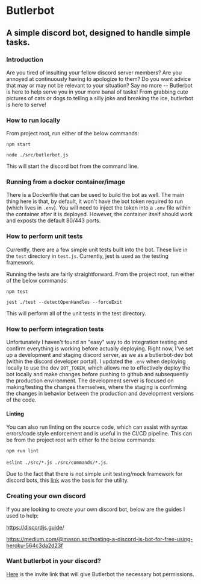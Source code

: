 # Butlerbot
## A simple discord bot, designed to handle simple tasks.

### Introduction

Are you tired of insulting your fellow discord server members? Are you annoyed at continuously having to apologize to them? Do you want advice that may or may not be relevant to your situation? Say no more -- Butlerbot is here to help serve you in your more banal of tasks! From grabbing cute pictures of cats or dogs to telling a silly joke and breaking the ice, butlerbot is here to serve!

### How to run locally

From project root, run either of the below commands:

`npm start`
 
`node ./src/butlerbot.js` 

This will start the discord bot from the command line.

### Running from a docker container/image

There is a Dockerfile that can be used to build the bot as well. The main thing here is that, by default, it won't have the bot token required to run (which lives in `.env`). You will need to inject the token into a `.env` file within the container after it is deployed. However, the container itself should work and exposts the default 80/443 ports.

### How to perform unit tests

Currently, there are a few simple unit tests built into the bot. These live in the `test` directory in `test.js`. Currently, jest is used as the testing framework.

Running the tests are fairly straightforward. From the project root, run either of the below commands:

`npm test`

`jest ./test --detectOpenHandles --forceExit`

This will perform all of the unit tests in the test directory.

### How to perform integration tests

Unfortunately I haven't found an "easy" way to do integration testing and confirm everything is working before actually deploying. Right now, I've set up a development and staging discord server, as we as a butlerbot-dev bot (within the discord developer portal). I updated the `.env` when deploying locally to use the dev `BOT_TOKEN`, which allows me to effectively deploy the bot locally and make changes before pushing to github and subsequently the production environment. The development server is focused on making/testing the changes themselves, where the staging is confirming the changes in behavior between the production and development versions of the code.

#### Linting

You can also run linting on the source code, which can assist with syntax errors/code style enforcement and is useful in the CI/CD pipeline. This can be from the project root with either fo the below commands:

`npm run lint`

`eslint ./src/*.js ./src/commands/*.js`.

Due to the fact that there is not simple unit testing/mock framework for discord bots, this [link](https://stackoverflow.com/questions/60916450/jest-testing-discord-bot-commands) was the basis for the utility.

### Creating your own discord

If you are looking to create your own discord bot, below are the guides I used to help:

https://discordjs.guide/

https://medium.com/@mason.spr/hosting-a-discord-js-bot-for-free-using-heroku-564c3da2d23f

### Want butlerbot in your discord?
 
[Here](https://discord.com/api/oauth2/authorize?client_id=740165717688582256&permissions=8&scope=bot) is the invite link that will give Butlerbot the necessary bot permissions.
